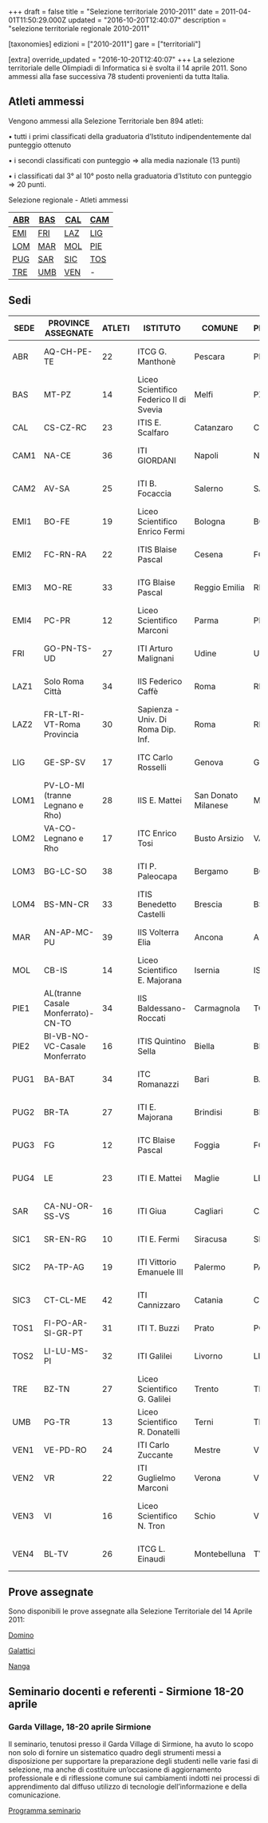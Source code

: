 +++
draft = false
title = "Selezione territoriale 2010-2011"
date = 2011-04-01T11:50:29.000Z
updated = "2016-10-20T12:40:07"
description = "selezione territoriale regionale 2010-2011"

[taxonomies]
edizioni = ["2010-2011"]
gare = ["territoriali"]

[extra]
override_updated = "2016-10-20T12:40:07"
+++
La selezione territoriale delle Olimpiadi di Informatica si è svolta il 14 aprile 2011. Sono ammessi alla fase successiva 78 studenti provenienti da tutta Italia.

<!-- more -->

## Atleti ammessi

Vengono ammessi alla Selezione Territoriale ben 894 atleti:

• tutti i primi classificati della graduatoria d’Istituto indipendentemente dal punteggio ottenuto

• i secondi classificati con punteggio => alla media nazionale (13 punti)

• i classificati dal 3° al 10° posto nella graduatoria d’Istituto con punteggio => 20 punti.

Selezione regionale - Atleti ammessi

| [ABR](http://81.208.32.83:8080/ioi/files/abruzzo_ammessi.pdf)            | [BAS](http://81.208.32.83:8080/ioi/files/basilicata%20ammessi.pdf) | [CAL](http://81.208.32.83:8080/ioi/files/calabria%20ammessi.pdf) | [CAM](http://81.208.32.83:8080/ioi/files/campania%20ammessi.pdf) |
| ------------------------------------------------------------------------ | ------------------------------------------------------------------ | ---------------------------------------------------------------- | ---------------------------------------------------------------- |
| [EMI](http://81.208.32.83:8080/ioi/files/emilia%20romagna%20ammessi.pdf) | [FRI](http://81.208.32.83:8080/ioi/files/friuli%20ammessi.pdf)     | [LAZ](http://81.208.32.83:8080/ioi/files/lazio%20ammessi.pdf)    | [LIG](http://81.208.32.83:8080/ioi/files/liguria%20ammessi.pdf)  |
| [LOM](http://81.208.32.83:8080/ioi/files/lombardia%20ammessi.pdf)        | [MAR](http://81.208.32.83:8080/ioi/files/marche%20ammessi.pdf)     | [MOL](http://81.208.32.83:8080/ioi/files/molise%20ammessi.pdf)   | [PIE](http://81.208.32.83:8080/ioi/files/piemonte%20ammessi.pdf) |
| [PUG](http://81.208.32.83:8080/ioi/files/puglia%20ammessi.pdf)           | [SAR](http://81.208.32.83:8080/ioi/files/sardegna%20ammessi.pdf)   | [SIC](http://81.208.32.83:8080/ioi/files/sicilia%20ammessi.pdf)  | [TOS](http://81.208.32.83:8080/ioi/files/toscana%20ammessi.pdf)  |
| [TRE](http://81.208.32.83:8080/ioi/files/trentino%20ammessi.pdf)         | [UMB](http://81.208.32.83:8080/ioi/files/umbria_ammessi.pdf)       | [VEN](http://81.208.32.83:8080/ioi/files/veneto_ammessi.pdf)     | \-                                                               |

## Sedi

| **SEDE** | **PROVINCE ASSEGNATE**             | **ATLETI** | **ISTITUTO**                            | **COMUNE**          | **PROV.** | **REFERENTE**                                                                  |
| -------- | ---------------------------------- | ---------- | --------------------------------------- | ------------------- | --------- | ------------------------------------------------------------------------------ |
| ABR      | AQ-CH-PE-TE                        | 22         | ITCG G. Manthonè                        | Pescara             | PE        | [Prof.ssa Rossana D´Ignazio](mailto:digros@katamail.com)                       |
| BAS      | MT-PZ                              | 14         | Liceo Scientifico Federico II di Svevia | Melfi               | PZ        | [Prof.ssa Teresa Caruso](mailto:teresa.caruso@istruzione.it)                   |
| CAL      | CS-CZ-RC                           | 23         | ITIS E. Scalfaro                        | Catanzaro           | CZ        | [Prof. Bruno Dattilo](mailto:bruno.dattilo@istruzione.it)                      |
| CAM1     | NA-CE                              | 36         | ITI GIORDANI                            | Napoli              | NA        | [Prof.ssa Stefania Ciapparelli](mailto:steciapp@libero.it)                     |
| CAM2     | AV-SA                              | 25         | ITI B. Focaccia                         | Salerno             | SA        | [Prof. Agostino Clavelli](mailto:agostino.clavelli@istruzione.it)              |
| EMI1     | BO-FE                              | 19         | Liceo Scientifico Enrico Fermi          | Bologna             | BO        | [Prof.ssa Giorgeliana Carletto](mailto:gcarletto@email.it)                     |
| EMI2     | FC-RN-RA                           | 22         | ITIS Blaise Pascal                      | Cesena              | FC        | [Prof.ssa Vanna Zabberoni](mailto:vanna.zabberoni@itis-cesena.it)              |
| EMI3     | MO-RE                              | 33         | ITG Blaise Pascal                       | Reggio Emilia       | RE        | [Prof.ssa Annamaria Culzoni](mailto:mariaculzoni@libero.it)                    |
| EMI4     | PC-PR                              | 12         | Liceo Scientifico Marconi               | Parma               | PR        | [Prof.ssa Maria Botta](mailto:maria_botta@libero.it)                           |
| FRI      | GO-PN-TS-UD                        | 27         | ITI Arturo Malignani                    | Udine               | UD        | [Prof.ssa Nicoletta Negrello](mailto:negrello@malignani.ud.it)                 |
| LAZ1     | Solo Roma Città                    | 34         | IIS Federico Caffè                      | Roma                | RM        | [Prof.ssa Francesca Bussotti](mailto:frankbu@inwind.it)                        |
| LAZ2     | FR-LT-RI-VT-Roma Provincia         | 30         | Sapienza - Univ. Di Roma Dip. Inf.      | Roma                | RM        | [Prof.ssa Annalisa Massini](mailto:massini@di.uniroma1.it)                     |
| LIG      | GE-SP-SV                           | 17         | ITC Carlo Rosselli                      | Genova              | GE        | [Prof.ssa Genzianella Foresti](mailto:geforest@tin.it)                         |
| LOM1     | PV-LO-MI (tranne Legnano e Rho)    | 28         | IIS E. Mattei                           | San Donato Milanese | MI        | [Prof. Luca Mazzei](mailto:lmazzei@libero.it)                                  |
| LOM2     | VA-CO-Legnano e Rho                | 17         | ITC Enrico Tosi                         | Busto Arsizio       | VA        | [Prof.ssa Silvia Tondo](mailto:silvia.tondo@itctosi.va.it)                     |
| LOM3     | BG-LC-SO                           | 38         | ITI P. Paleocapa                        | Bergamo             | BG        | [Prof.ssa Antonella Gualteroni](mailto:antgua@yahoo.com)                       |
| LOM4     | BS-MN-CR                           | 33         | ITIS Benedetto Castelli                 | Brescia             | BS        | [Prof. Alessandro Bugatti](mailto:alessandro.bugatti@istruzione.it)            |
| MAR      | AN-AP-MC-PU                        | 39         | IIS Volterra Elia                       | Ancona              | AN        | [Prof. Giampaolo Brancatello](mailto:winter57g@gmail.com)                      |
| MOL      | CB-IS                              | 14         | Liceo Scientifico E. Majorana           | Isernia             | IS        | [Prof. Stefano Sferra](mailto:s.sferra@tiscali.it)                             |
| PIE1     | AL(tranne Casale Monferrato)-CN-TO | 34         | IIS Baldessano-Roccati                  | Carmagnola          | TO        | [Prof. Giovanni Spadafora](mailto:giovanni.spadafora@istruzione.it)            |
| PIE2     | BI-VB-NO-VC-Casale Monferrato      | 16         | ITIS Quintino Sella                     | Biella              | BI        | [Prof. Sandro Landorno](mailto:slandorno@itis.biella.it)                       |
| PUG1     | BA-BAT                             | 34         | ITC Romanazzi                           | Bari                | BA        | [Prof. Antonio De Carne](mailto:antonio.decarne@istruzione.it)                 |
| PUG2     | BR-TA                              | 27         | ITI E. Majorana                         | Brindisi            | BR        | [Prof. Giuseppe Cavallo](mailto:giohorse@tin.it)                               |
| PUG3     | FG                                 | 12         | ITC Blaise Pascal                       | Foggia              | FG        | [Prof. Lucio Antonio Tortorella](mailto:lucioantonio.tortorella@istruzione.it) |
| PUG4     | LE                                 | 23         | ITI E. Mattei                           | Maglie              | LE        | [Prof. Nunzio Galati](mailto:galati@itismaglie.it)                             |
| SAR      | CA-NU-OR-SS-VS                     | 16         | ITI Giua                                | Cagliari            | CA        | [Prof.ssa Grazia Chiuchiolo](mailto:grazia.chiuchiolo@tiscali.it)              |
| SIC1     | SR-EN-RG                           | 10         | ITI E. Fermi                            | Siracusa            | SR        | [Prof. Lucio Santo](mailto:sanluciano@tin.it)                                  |
| SIC2     | PA-TP-AG                           | 19         | ITI Vittorio Emanuele III               | Palermo             | PA        | [Prof. Salvatore Truncali](mailto:truncali.s@libero.it)                        |
| SIC3     | CT-CL-ME                           | 42         | ITI Cannizzaro                          | Catania             | CT        | [Prof.ssa Cettina Allegra](mailto:cettina.allegra@tin.it)                      |
| TOS1     | FI-PO-AR-SI-GR-PT                  | 31         | ITI T. Buzzi                            | Prato               | PO        | [Prof. Grazia Biondi](mailto:g.biondi@itistulliobuzzi.it)                      |
| TOS2     | LI-LU-MS-PI                        | 32         | ITI Galilei                             | Livorno             | LI        | [Prof. Salvatore Speranza](mailto:salvatoresperanza@alice.it)                  |
| TRE      | BZ-TN                              | 27         | Liceo Scientifico G. Galilei            | Trento              | TN        | [Prof.ssa Gabriella Armani](mailto:gabarm57@hotmail.com)                       |
| UMB      | PG-TR                              | 13         | Liceo Scientifico R. Donatelli          | Terni               | TR        | [Prof.ssa Mara Massarucci](mailto:maramas@alice.it)                            |
| VEN1     | VE-PD-RO                           | 24         | ITI Carlo Zuccante                      | Mestre              | VE        | [Prof. Carlo Salvagno](mailto:c_salvagno@tin.it)                               |
| VEN2     | VR                                 | 22         | ITI Guglielmo Marconi                   | Verona              | VR        | [Prof. Lorenzo De Carli](mailto:ldecarli@marconivr.it)                         |
| VEN3     | VI                                 | 16         | Liceo Scientifico N. Tron               | Schio               | VI        | [Prof. Angelo Franco Catena](mailto:angelo.catena@tron.vi.it)                  |
| VEN4     | BL-TV                              | 26         | ITCG L. Einaudi                         | Montebelluna        | TV        | [Prof. Gianluigi Ziliotto](mailto:g.ziliotto@alice.it)                         |

## Prove assegnate

Sono disponibili le prove assegnate alla Selezione Territoriale del 14 Aprile 2011:

[Domino](/oldsite/120/domino.pdf)

[Galattici](/oldsite/120/galattici.pdf)

[Nanga](/oldsite/120/nanga.pdf)

## Seminario docenti e referenti - Sirmione 18-20 aprile

### Garda Village, 18-20 aprile Sirmione

Il seminario, tenutosi presso il Garda Village di Sirmione, ha avuto lo scopo non solo di fornire un sistematico quadro degli strumenti messi a disposizione per supportare la preparazione degli studenti nelle varie fasi di selezione, ma anche di costituire un’occasione di aggiornamento professionale e di riflessione comune sui cambiamenti indotti nei processi di apprendimento dal diffuso utilizzo di tecnologie dell’informazione e della comunicazione.

[Programma seminario](http://81.208.32.83:8080/ioi/files/OII-Progr__Docenti-Sem__Sirmione_apr_2011.doc)